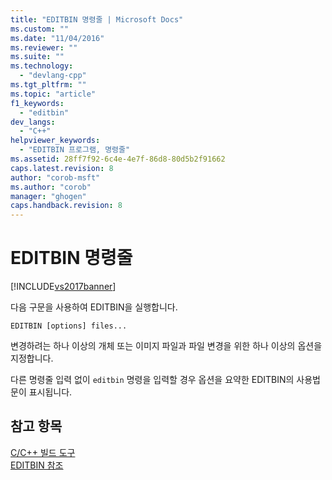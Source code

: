 ```yaml
---
title: "EDITBIN 명령줄 | Microsoft Docs"
ms.custom: ""
ms.date: "11/04/2016"
ms.reviewer: ""
ms.suite: ""
ms.technology: 
  - "devlang-cpp"
ms.tgt_pltfrm: ""
ms.topic: "article"
f1_keywords: 
  - "editbin"
dev_langs: 
  - "C++"
helpviewer_keywords: 
  - "EDITBIN 프로그램, 명령줄"
ms.assetid: 28ff7f92-6c4e-4e7f-86d8-80d5b2f91662
caps.latest.revision: 8
author: "corob-msft"
ms.author: "corob"
manager: "ghogen"
caps.handback.revision: 8
---
```

# EDITBIN 명령줄
[!INCLUDE[vs2017banner](../../assembler/inline/includes/vs2017banner.md)]

다음 구문을 사용하여 EDITBIN을 실행합니다.  
  
```  
EDITBIN [options] files...  
```  
  
 변경하려는 하나 이상의 개체 또는 이미지 파일과 파일 변경을 위한 하나 이상의 옵션을 지정합니다.  
  
 다른 명령줄 입력 없이 `editbin` 명령을 입력할 경우 옵션을 요약한 EDITBIN의 사용법 문이 표시됩니다.  
  
## 참고 항목  
 [C\/C\+\+ 빌드 도구](../../build/reference/c-cpp-build-tools.md)   
 [EDITBIN 참조](../../build/reference/editbin-reference.md)
